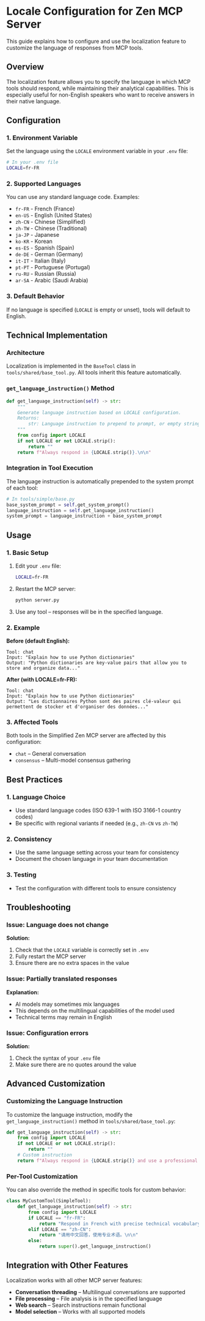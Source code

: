 # Locale Configuration for Zen MCP Server

This guide explains how to configure and use the localization feature to customize the language of responses from MCP tools.

## Overview

The localization feature allows you to specify the language in which MCP tools should respond, while maintaining their analytical capabilities. This is especially useful for non-English speakers who want to receive answers in their native language.

## Configuration

### 1. Environment Variable

Set the language using the `LOCALE` environment variable in your `.env` file:

```bash
# In your .env file
LOCALE=fr-FR
```

### 2. Supported Languages

You can use any standard language code. Examples:

- `fr-FR` - French (France)
- `en-US` - English (United States)
- `zh-CN` - Chinese (Simplified)
- `zh-TW` - Chinese (Traditional)
- `ja-JP` - Japanese
- `ko-KR` - Korean
- `es-ES` - Spanish (Spain)
- `de-DE` - German (Germany)
- `it-IT` - Italian (Italy)
- `pt-PT` - Portuguese (Portugal)
- `ru-RU` - Russian (Russia)
- `ar-SA` - Arabic (Saudi Arabia)

### 3. Default Behavior

If no language is specified (`LOCALE` is empty or unset), tools will default to English.

## Technical Implementation

### Architecture

Localization is implemented in the `BaseTool` class in `tools/shared/base_tool.py`. All tools inherit this feature automatically.

### `get_language_instruction()` Method

```python
def get_language_instruction(self) -> str:
    """
    Generate language instruction based on LOCALE configuration.
    Returns:
        str: Language instruction to prepend to prompt, or empty string if no locale set
    """
    from config import LOCALE
    if not LOCALE or not LOCALE.strip():
        return ""
    return f"Always respond in {LOCALE.strip()}.\n\n"
```

### Integration in Tool Execution

The language instruction is automatically prepended to the system prompt of each tool:

```python
# In tools/simple/base.py
base_system_prompt = self.get_system_prompt()
language_instruction = self.get_language_instruction()
system_prompt = language_instruction + base_system_prompt
```

## Usage

### 1. Basic Setup

1. Edit your `.env` file:
   ```bash
   LOCALE=fr-FR
   ```
2. Restart the MCP server:
   ```bash
   python server.py
   ```
3. Use any tool – responses will be in the specified language.

### 2. Example

**Before (default English):**
```
Tool: chat
Input: "Explain how to use Python dictionaries"
Output: "Python dictionaries are key-value pairs that allow you to store and organize data..."
```

**After (with LOCALE=fr-FR):**
```
Tool: chat
Input: "Explain how to use Python dictionaries"
Output: "Les dictionnaires Python sont des paires clé-valeur qui permettent de stocker et d'organiser des données..."
```

### 3. Affected Tools

Both tools in the Simplified Zen MCP server are affected by this configuration:

- `chat` – General conversation
- `consensus` – Multi-model consensus gathering

## Best Practices

### 1. Language Choice
- Use standard language codes (ISO 639-1 with ISO 3166-1 country codes)
- Be specific with regional variants if needed (e.g., `zh-CN` vs `zh-TW`)

### 2. Consistency
- Use the same language setting across your team for consistency
- Document the chosen language in your team documentation

### 3. Testing
- Test the configuration with different tools to ensure consistency

## Troubleshooting

### Issue: Language does not change
**Solution:**
1. Check that the `LOCALE` variable is correctly set in `.env`
2. Fully restart the MCP server
3. Ensure there are no extra spaces in the value

### Issue: Partially translated responses
**Explanation:**
- AI models may sometimes mix languages
- This depends on the multilingual capabilities of the model used
- Technical terms may remain in English

### Issue: Configuration errors
**Solution:**
1. Check the syntax of your `.env` file
2. Make sure there are no quotes around the value

## Advanced Customization

### Customizing the Language Instruction

To customize the language instruction, modify the `get_language_instruction()` method in `tools/shared/base_tool.py`:

```python
def get_language_instruction(self) -> str:
    from config import LOCALE
    if not LOCALE or not LOCALE.strip():
        return ""
    # Custom instruction
    return f"Always respond in {LOCALE.strip()} and use a professional tone.\n\n"
```

### Per-Tool Customization

You can also override the method in specific tools for custom behavior:

```python
class MyCustomTool(SimpleTool):
    def get_language_instruction(self) -> str:
        from config import LOCALE
        if LOCALE == "fr-FR":
            return "Respond in French with precise technical vocabulary.\n\n"
        elif LOCALE == "zh-CN":
            return "请用中文回答，使用专业术语。\n\n"
        else:
            return super().get_language_instruction()
```

## Integration with Other Features

Localization works with all other MCP server features:

- **Conversation threading** – Multilingual conversations are supported
- **File processing** – File analysis is in the specified language
- **Web search** – Search instructions remain functional
- **Model selection** – Works with all supported models
